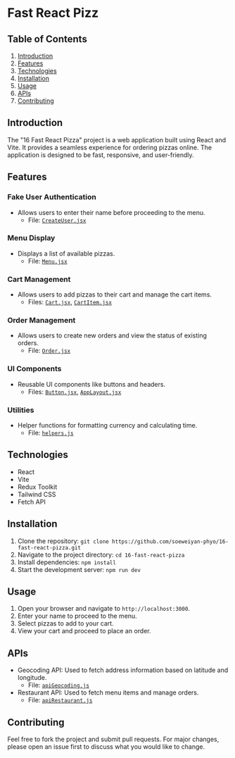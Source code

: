 # Fast React Pizz

## Table of Contents
1. [Introduction](#introduction)
2. [Features](#features)
3. [Technologies](#technologies)
4. [Installation](#installation)
5. [Usage](#usage)
6. [APIs](#apis)
7. [Contributing](#contributing)

## Introduction
The "16 Fast React Pizza" project is a web application built using React and Vite. It provides a seamless experience for ordering pizzas online. The application is designed to be fast, responsive, and user-friendly.

## Features
### Fake User Authentication
- Allows users to enter their name before proceeding to the menu.
  - File: [`CreateUser.jsx`](src/features/user/CreateUser.jsx)

### Menu Display
- Displays a list of available pizzas.
  - File: [`Menu.jsx`](src/features/menu/Menu.jsx)

### Cart Management
- Allows users to add pizzas to their cart and manage the cart items.
  - Files: [`Cart.jsx`](src/features/cart/Cart.jsx), [`CartItem.jsx`](src/features/cart/CartItem.jsx)

### Order Management
- Allows users to create new orders and view the status of existing orders.
  - File: [`Order.jsx`](src/features/order/Order.jsx)

### UI Components
- Reusable UI components like buttons and headers.
  - Files: [`Button.jsx`](src/ui/Button.jsx), [`AppLayout.jsx`](src/ui/AppLayout.jsx)

### Utilities
- Helper functions for formatting currency and calculating time.
  - File: [`helpers.js`](src/utils/helpers.js)

## Technologies
- React
- Vite
- Redux Toolkit
- Tailwind CSS
- Fetch API

## Installation
1. Clone the repository: `git clone https://github.com/soeweiyan-phyo/16-fast-react-pizza.git`
2. Navigate to the project directory: `cd 16-fast-react-pizza`
3. Install dependencies: `npm install`
4. Start the development server: `npm run dev`

## Usage
1. Open your browser and navigate to `http://localhost:3000`.
2. Enter your name to proceed to the menu.
3. Select pizzas to add to your cart.
4. View your cart and proceed to place an order.

## APIs
- Geocoding API: Used to fetch address information based on latitude and longitude.
  - File: [`apiGeocoding.js`](src/services/apiGeocoding.js)
- Restaurant API: Used to fetch menu items and manage orders.
  - File: [`apiRestaurant.js`](src/services/apiRestaurant.js)

## Contributing
Feel free to fork the project and submit pull requests. For major changes, please open an issue first to discuss what you would like to change.
